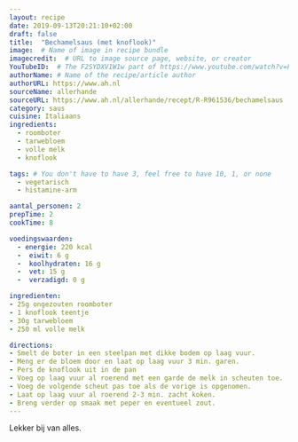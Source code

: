 ```yaml
---
layout: recipe
date: 2019-09-13T20:21:10+02:00
draft: false
title:  "Bechamelsaus (met knoflook)"
image:  # Name of image in recipe bundle
imagecredit:  # URL to image source page, website, or creator
YouTubeID:  # The F2SYDXV1W1w part of https://www.youtube.com/watch?v=F2SYDXV1W1w
authorName: # Name of the recipe/article author
authorURL: https://www.ah.nl
sourceName: allerhande
sourceURL: https://www.ah.nl/allerhande/recept/R-R961536/bechamelsaus
category: saus
cuisine: Italiaans
ingredients:
  - roomboter
  - tarwebloem
  - volle melk
  - knoflook

tags: # You don't have to have 3, feel free to have 10, 1, or none
  - vegetarisch
  - histamine-arm

aantal_personen: 2
prepTime: 2
cookTime: 8

voedingswaarden:
  - energie: 220 kcal
  -  eiwit: 6 g
  -  koolhydraten: 16 g
  -  vet: 15 g
  -  verzadigd: 0 g

ingredienten:
- 25g ongezouten roomboter
- 1 knoflook teentje
- 30g tarwebloem
- 250 ml volle melk

directions:
- Smelt de boter in een steelpan met dikke bodem op laag vuur.
- Meng er de bloem door en laat op laag vuur 3 min. garen.
- Pers de knoflook uit in de pan
- Voeg op laag vuur al roerend met een garde de melk in scheuten toe.
- Voeg de volgende scheut pas toe als de vorige is opgenomen.
- Laat op laag vuur al roerend 2-3 min. zacht koken.
- Breng verder op smaak met peper en eventueel zout.
---
```


Lekker bij van alles.
